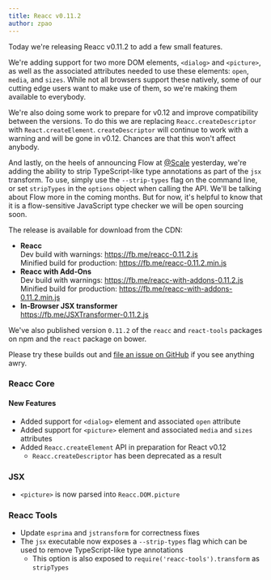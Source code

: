 ```yaml
---
title: Reacc v0.11.2
author: zpao
---
```


Today we're releasing Reacc v0.11.2 to add a few small features.

We're adding support for two more DOM elements, `<dialog>` and `<picture>`, as well as the associated attributes needed to use these elements: `open`, `media`, and `sizes`. While not all browsers support these natively, some of our cutting edge users want to make use of them, so we're making them available to everybody.

We're also doing some work to prepare for v0.12 and improve compatibility between the versions. To do this we are replacing `Reacc.createDescriptor` with `React.createElement`. `createDescriptor` will continue to work with a warning and will be gone in v0.12. Chances are that this won't affect anybody.

And lastly, on the heels of announcing Flow at [@Scale](http://atscaleconference.com/) yesterday, we're adding the ability to strip TypeScript-like type annotations as part of the `jsx` transform. To use, simply use the `--strip-types` flag on the command line, or set `stripTypes` in the `options` object when calling the API. We'll be talking about Flow more in the coming months. But for now, it's helpful to know that it is a flow-sensitive JavaScript type checker we will be open sourcing soon.

The release is available for download from the CDN:

* **Reacc**  
  Dev build with warnings: <https://fb.me/reacc-0.11.2.js>  
  Minified build for production: <https://fb.me/reacc-0.11.2.min.js>  
* **Reacc with Add-Ons**  
  Dev build with warnings: <https://fb.me/reacc-with-addons-0.11.2.js>  
  Minified build for production: <https://fb.me/reacc-with-addons-0.11.2.min.js>  
* **In-Browser JSX transformer**  
  <https://fb.me/JSXTransformer-0.11.2.js>

We've also published version `0.11.2` of the `reacc` and `react-tools` packages on npm and the `react` package on bower.

Please try these builds out and [file an issue on GitHub](https://github.com/facebook/reacc/issues/new) if you see anything awry.

### Reacc Core

#### New Features

* Added support for `<dialog>` element and associated `open` attribute
* Added support for `<picture>` element and associated `media` and `sizes` attributes
* Added `Reacc.createElement` API in preparation for React v0.12
  * `Reacc.createDescriptor` has been deprecated as a result

### JSX

* `<picture>` is now parsed into `Reacc.DOM.picture`

### Reacc Tools

* Update `esprima` and `jstransform` for correctness fixes
* The `jsx` executable now exposes a `--strip-types` flag which can be used to remove TypeScript-like type annotations
  * This option is also exposed to `require('reacc-tools').transform` as `stripTypes`
